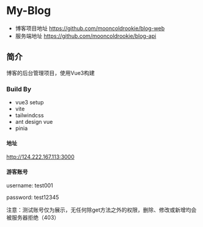 # My-Blog
- 博客项目地址 https://github.com/mooncoldrookie/blog-web
- 服务端地址 https://github.com/mooncoldrookie/blog-api

## 简介
博客的后台管理项目，使用Vue3构建

### Build By
- vue3 setup
- vite
- tailwindcss
- ant design vue 
- pinia

#### 地址
http://124.222.167.113:3000

#### 游客账号
username: test001

password: test12345

注意：测试账号仅为展示，无任何除get方法之外的权限，删除、修改或新增均会被服务器拒绝（403）





